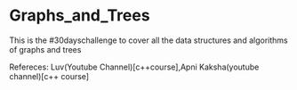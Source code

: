 # Graphs_and_Trees

This is the #30dayschallenge to cover all the data structures and algorithms of graphs and trees




Refereces: Luv(Youtube Channel)[c++course],Apni Kaksha(youtube channel)[c++ course]
